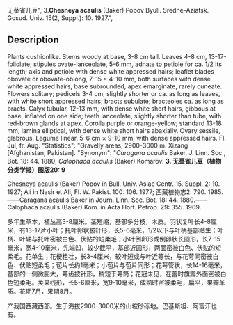 无茎雀儿豆",
3.**Chesneya acaulis** (Baker) Popov Byull. Sredne-Aziatsk. Gosud. Univ. 15(2, Suppl.): 10. 1927.",

## Description
Plants cushionlike. Stems woody at base, 3-8 cm tall. Leaves 4-8 cm, 13-17-foliolate; stipules ovate-lanceolate, 5-6 mm, adnate to petiole for ca. 1/2 its length; axis and petiole with dense white appressed hairs; leaflet blades obovate or obovate-oblong, 7-15 × 4-10 mm, both surfaces with dense white appressed hairs, base subrounded, apex emarginate, rarely cuneate. Flowers solitary; pedicels 3-4 cm, slightly shorter or ca. as long as leaves, with white short appressed hairs; bracts subulate; bracteoles ca. as long as bracts. Calyx tubular, 12-13 mm, with dense white short hairs, gibbous at base, inflated on one side; teeth lanceolate, slightly shorter than tube, with red-brown glands at apex. Corolla purple or orange-yellow; standard 13-18 mm, lamina elliptical, with dense white short hairs abaxially. Ovary sessile, glabrous. Legume linear, 5-6 cm × 9-10 mm, with dense appressed hairs. Fl. Jul, fr. Aug.
  "Statistics": "Gravelly areas; 2900-3000 m. Xizang [Afghanistan, Pakistan].
  "Synonym": "*Caragana acaulis* Baker, J. Linn. Soc., Bot. 18: 44. 1880; *Calophaca acaulis* (Baker) Komarov.
**3. 无茎雀儿豆（植物分类学报）图版20: 9**

Chesneya acaulis (Baker) Popov in Bull. Univ. Asiae Centr. 15. Suppl. 2: 10. 1927; Ali in Nasir et Ali, Fl. W. Pakist. 100: 106. 1977; 西藏植物志2: 790. 1985.——Caragana acaulis Baker in Journ. Linn. Soc. Bot. 18: 44. 1880.——Calophaca acaulis (Baker) Kom. in Acta Hort. Petrop. 29: 355. 1909.

多年生草本，植丛高3-8厘米。茎短缩，基部多分枝，木质。羽状复叶长4-8厘米，有13-17片小叶；托叶卵状披针形，长5-6毫米，1/2以下与叶柄基部贴生；叶柄、叶轴与托叶密被白色、伏贴的短柔毛；小叶倒卵形或倒卵状长圆形，长7-15毫米，宽4-10毫米，先端凹，较少截平，基部近圆形，两面密被白色、伏贴的短柔毛。花单生；花梗粗壮，长3-4厘米，较叶短或与叶近等长，与花萼同密被白色、伏贴短柔毛；苞片长约1毫米；小苞片与苞片同形；花萼管状，长14-16毫米，基部的一侧微膨大，萼齿披针形，稍短于萼筒；花冠未见，在蕾时旗瓣外面密被白色短柔毛。荚果线形，长5-6厘米，宽9-10毫米，成熟时密被柔毛，扁平，果瓣革质。花期7月，果期8月。

产我国西藏西部。生于海拔2900-3000米的山坡砂砾地。巴基斯坦、阿富汗也有。
